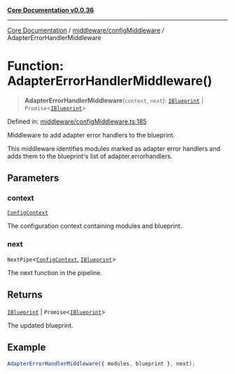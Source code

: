 [**Core Documentation v0.0.36**](../../../README.md)

***

[Core Documentation](../../../modules.md) / [middleware/configMiddleware](../README.md) / AdapterErrorHandlerMiddleware

# Function: AdapterErrorHandlerMiddleware()

> **AdapterErrorHandlerMiddleware**(`context`, `next`): [`IBlueprint`](../../../declarations/type-aliases/IBlueprint.md) \| `Promise`\<[`IBlueprint`](../../../declarations/type-aliases/IBlueprint.md)\>

Defined in: [middleware/configMiddleware.ts:185](https://github.com/stonemjs/core/blob/9f959fbf0878444ad50749e09c8b1ee612a83d71/src/middleware/configMiddleware.ts#L185)

Middleware to add adapter error handlers to the blueprint.

This middleware identifies modules marked as adapter error handlers and adds them to the blueprint's list
of adapter.errorhandlers.

## Parameters

### context

[`ConfigContext`](../../../declarations/interfaces/ConfigContext.md)

The configuration context containing modules and blueprint.

### next

`NextPipe`\<[`ConfigContext`](../../../declarations/interfaces/ConfigContext.md), [`IBlueprint`](../../../declarations/type-aliases/IBlueprint.md)\>

The next function in the pipeline.

## Returns

[`IBlueprint`](../../../declarations/type-aliases/IBlueprint.md) \| `Promise`\<[`IBlueprint`](../../../declarations/type-aliases/IBlueprint.md)\>

The updated blueprint.

## Example

```typescript
AdapterErrorHandlerMiddleware({ modules, blueprint }, next);
```
